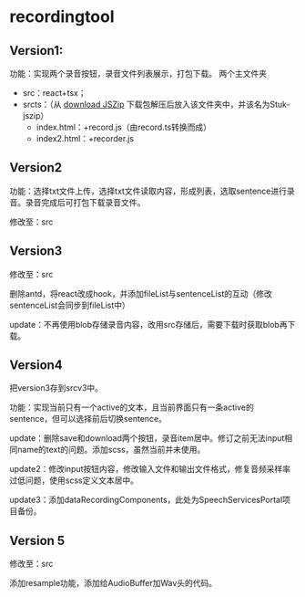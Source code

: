 # recordingtool

## Version1:
功能：实现两个录音按钮，录音文件列表展示，打包下载。
两个主文件夹
- src：react+tsx；
- srcts：（从 [download JSZip](http://github.com/Stuk/jszip/zipball/master) 下载包解压后放入该文件夹中，并该名为Stuk-jszip）
  - index.html：+record.js（由record.ts转换而成）
  - index2.html：+recorder.js

## Version2

功能：选择txt文件上传，选择txt文件读取内容，形成列表，选取sentence进行录音。录音完成后可打包下载录音文件。

修改至：src

## Version3

修改至：src

删除antd，将react改成hook，并添加fileList与sentenceList的互动（修改sentenceList会同步到fileList中）

update：不再使用blob存储录音内容，改用src存储后，需要下载时获取blob再下载。

## Version4

把version3存到srcv3中。

功能：实现当前只有一个active的文本，且当前界面只有一条active的sentence，但可以选择前后切换sentence。

update：删除save和download两个按钮，录音item居中。修订之前无法input相同name的text的问题。添加scss，虽然当前并未使用。

update2：修改input按钮内容，修改输入文件和输出文件格式，修复音频采样率过低问题，使用scss定义文本居中。

update3：添加dataRecordingComponents，此处为SpeechServicesPortal项目备份。

## Version 5

修改至：src

添加resample功能，添加给AudioBuffer加Wav头的代码。
